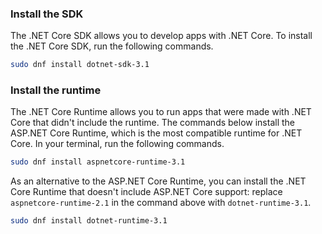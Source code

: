 
### Install the SDK

The .NET Core SDK allows you to develop apps with .NET Core. To install the .NET Core SDK, run the following commands.

```bash
sudo dnf install dotnet-sdk-3.1
```

### Install the runtime

The .NET Core Runtime allows you to run apps that were made with .NET Core that didn't include the runtime. The commands below install the ASP.NET Core Runtime, which is the most compatible runtime for .NET Core. In your terminal, run the following commands.

```bash
sudo dnf install aspnetcore-runtime-3.1
```

As an alternative to the ASP.NET Core Runtime, you can install the .NET Core Runtime that doesn't include ASP.NET Core support: replace `aspnetcore-runtime-2.1` in the command above with `dotnet-runtime-3.1`.

```bash
sudo dnf install dotnet-runtime-3.1
```
